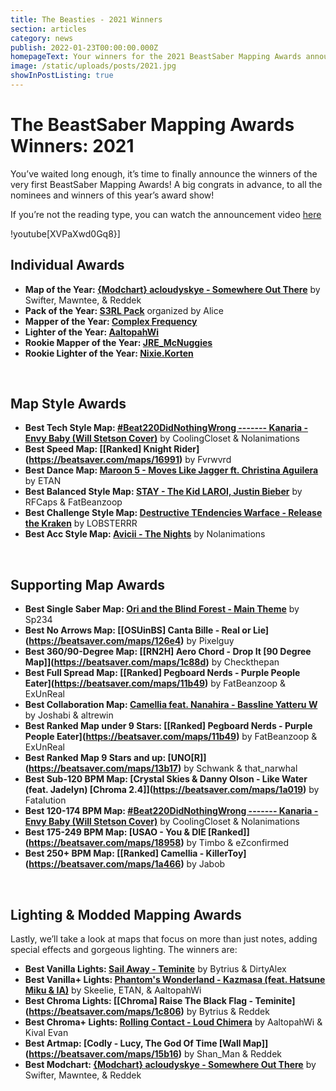 ```yaml
---
title: The Beasties - 2021 Winners
section: articles
category: news
publish: 2022-01-23T00:00:00.000Z
homepageText: Your winners for the 2021 BeastSaber Mapping Awards announced!
image: /static/uploads/posts/2021.jpg
showInPostListing: true
---
```

# The BeastSaber Mapping Awards Winners: 2021

You’ve waited long enough, it’s time to finally announce the winners of the very first BeastSaber Mapping Awards! A big congrats in advance, to all the nominees and winners of this year’s award show!

If you’re not the reading type, you can watch the announcement video [here](https://www.youtube.com/watch?v=XVPaXwd0Gq8)

!youtube\[XVPaXwd0Gq8}]

## Individual Awards

* **Map of the Year: [{Modchart} acloudyskye - Somewhere Out There](https://beatsaver.com/maps/1e6ff)** by Swifter, Mawntee, & Reddek
* **Pack of the Year: [S3RL Pack](https://beatsaver.com/playlists/3930)** organized by Alice
* **Mapper of the Year: [Complex Frequency](https://beatsaver.com/profile/4284944)**
* **Lighter of the Year: [AaltopahWi](https://beatsaver.com/profile/4284269)**
* **Rookie Mapper of the Year: [JRE_McNuggies](https://beatsaver.com/profile/4288314)**
* **Rookie Lighter of the Year: [Nixie.Korten](https://beatsaver.com/profile/4286374)**

<br />

## Map Style Awards

* **Best Tech Style Map: [\#Beat220DidNothingWrong ------- Kanaria - Envy Baby (Will Stetson Cover)](https://beatsaver.com/maps/16ac1)** by CoolingCloset & Nolanimations
* **Best Speed Map: [\[Ranked] Knight Rider](https://beatsaver.com/maps/16991)** by Fvrwvrd
* **Best Dance Map: [Maroon 5 - Moves Like Jagger ft. Christina Aguilera](https://beatsaver.com/maps/17627)** by ETAN
* **Best Balanced Style Map: [STAY - The Kid LAROI, Justin Bieber](https://beatsaver.com/maps/1acce)** by RFCaps & FatBeanzoop
* **Best Challenge Style Map: [Destructive TEndencies Warface - Release the Kraken](https://beatsaver.com/maps/121b0)** by LOBSTERRR
* **Best Acc Style Map: [Avicii - The Nights](https://beatsaver.com/maps/16abf)** by Nolanimations

<br />

## Supporting Map Awards

* **Best Single Saber Map: [Ori and the Blind Forest - Main Theme](https://beatsaver.com/maps/1cb68)** by Sp234
* **Best No Arrows Map: [\[OSUinBS] Canta Bille - Real or Lie](https://beatsaver.com/maps/126e4)** by Pixelguy
* **Best 360/90-Degree Map: [\[RN2H] Aero Chord - Drop It \[90 Degree Map]](https://beatsaver.com/maps/1c88d)** by Checkthepan
* **Best Full Spread Map: [\[Ranked] Pegboard Nerds - Purple People Eater](https://beatsaver.com/maps/11b49)** by FatBeanzoop & ExUnReal
* **Best Collaboration Map: [Camellia feat. Nanahira - Bassline Yatteru W](https://beatsaver.com/maps/15b6e)** by Joshabi & altrewin
* **Best Ranked Map under 9 Stars: [\[Ranked] Pegboard Nerds - Purple People Eater](https://beatsaver.com/maps/11b49)** by FatBeanzoop & ExUnReal
* **Best Ranked Map 9 Stars and up: [UNO\[R]](https://beatsaver.com/maps/13b17)** by Schwank & that_narwhal
* **Best Sub-120 BPM Map: [Crystal Skies & Danny Olson - Like Water (feat. Jadelyn) \[Chroma 2.4]](https://beatsaver.com/maps/1a019)** by Fatalution
* **Best 120-174 BPM Map: [\#Beat220DidNothingWrong ------- Kanaria - Envy Baby (Will Stetson Cover)](https://beatsaver.com/maps/16ac1)** by CoolingCloset & Nolanimations
* **Best 175-249 BPM Map: [USAO - You & DIE \[Ranked]](https://beatsaver.com/maps/18958)** by Timbo & eZconfirmed
* **Best 250+ BPM Map: [\[Ranked] Camellia - KillerToy](https://beatsaver.com/maps/1a466)** by Jabob

<br />

## Lighting & Modded Mapping Awards

Lastly, we’ll take a look at maps that focus on more than just notes, adding special effects and gorgeous lighting. The winners are:

* **Best Vanilla Lights: [Sail Away - Teminite](https://beatsaver.com/maps/1e110)** by Bytrius & DirtyAlex
* **Best Vanilla+ Lights: [Phantom's Wonderland - Kazmasa (feat. Hatsune Miku & IA)](https://beatsaver.com/maps/11bde)** by Skeelie, ETAN, & AaltopahWi
* **Best Chroma Lights: [\[Chroma] Raise The Black Flag - Teminite](https://beatsaver.com/maps/1c806)** by Bytrius & Reddek
* **Best Chroma+ Lights: [Rolling Contact - Loud Chimera](https://beatsaver.com/maps/1731f)** by AaltopahWi & Kival Evan
* **Best Artmap: [Codly - Lucy, The God Of Time \[Wall Map]](https://beatsaver.com/maps/15b16)** by Shan_Man & Reddek
* **Best Modchart: [{Modchart} acloudyskye - Somewhere Out There](https://beatsaver.com/maps/1e6ff)** by Swifter, Mawntee, & Reddek